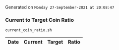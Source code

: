 Generated on `Monday 27-September-2021 at 20:08:47`

### Current to Target Coin Ratio
`current_coin_ratio.sh`

Date|Current|Target|Ratio
---|---|---|---
